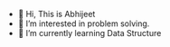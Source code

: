 - 👋 Hi, This is Abhijeet 
- 👀 I’m interested in problem solving.
- 🌱 I’m currently learning Data Structure

<!---
lets-do-code/lets-do-code is a ✨ special ✨ repository because its `README.md` (this file) appears on your GitHub profile.
You can click the Preview link to take a look at your changes.
--->
